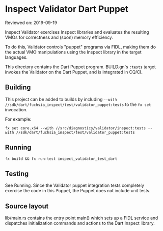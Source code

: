 # Inspect Validator Dart Puppet

Reviewed on: 2019-09-19

Inspect Validator exercises Inspect libraries and evaluates
the resulting VMOs for correctness and (soon) memory efficiency.

To do this, Validator controls "puppet" programs via FIDL, making them
do the actual VMO manipulations using the Inspect library in the target
languages.

This directory contains the Dart Puppet program. BUILD.gn's `:tests` target
invokes the Validator on the Dart Puppet, and is integrated in CQ/CI.

## Building

This project can be added to builds by including
`--with //sdk/dart/fuchsia_inspect/test/validator_puppet:tests`
to the `fx set` invocation.

For example:

```
fx set core.x64 --with //src/diagnostics/validator/inspect:tests --with //sdk/dart/fuchsia_inspect/test/validator_puppet:tests
```

## Running

```
fx build && fx run-test inspect_validator_test_dart
```

## Testing

See Running. Since the Validator puppet integration tests completely
exercise the code in this Puppet, the Puppet does not include unit tests.

## Source layout

lib/main.rs contains the entry point main() which sets up a FIDL service and
dispatches initialization commands and actions to the Dart Inspect library.
